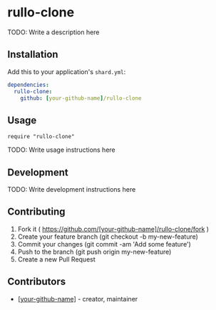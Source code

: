 # rullo-clone

TODO: Write a description here

## Installation

Add this to your application's `shard.yml`:

```yaml
dependencies:
  rullo-clone:
    github: [your-github-name]/rullo-clone
```

## Usage

```crystal
require "rullo-clone"
```

TODO: Write usage instructions here

## Development

TODO: Write development instructions here

## Contributing

1. Fork it ( https://github.com/[your-github-name]/rullo-clone/fork )
2. Create your feature branch (git checkout -b my-new-feature)
3. Commit your changes (git commit -am 'Add some feature')
4. Push to the branch (git push origin my-new-feature)
5. Create a new Pull Request

## Contributors

- [[your-github-name]](https://github.com/[your-github-name])  - creator, maintainer
